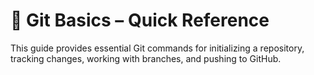 # 📘 Git Basics – Quick Reference

This guide provides essential Git commands for initializing a repository, tracking changes, working with branches, and pushing to GitHub.


